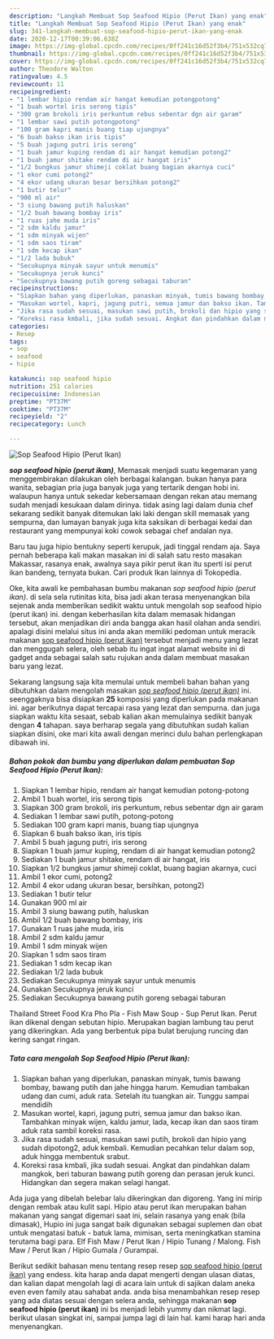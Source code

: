 ```yaml
---
description: "Langkah Membuat Sop Seafood Hipio (Perut Ikan) yang enak"
title: "Langkah Membuat Sop Seafood Hipio (Perut Ikan) yang enak"
slug: 341-langkah-membuat-sop-seafood-hipio-perut-ikan-yang-enak
date: 2020-12-17T00:39:06.638Z
image: https://img-global.cpcdn.com/recipes/0ff241c16d52f3b4/751x532cq70/sop-seafood-hipio-perut-ikan-foto-resep-utama.jpg
thumbnail: https://img-global.cpcdn.com/recipes/0ff241c16d52f3b4/751x532cq70/sop-seafood-hipio-perut-ikan-foto-resep-utama.jpg
cover: https://img-global.cpcdn.com/recipes/0ff241c16d52f3b4/751x532cq70/sop-seafood-hipio-perut-ikan-foto-resep-utama.jpg
author: Theodore Walton
ratingvalue: 4.5
reviewcount: 11
recipeingredient:
- "1 lembar hipio rendam air hangat kemudian potongpotong"
- "1 buah wortel iris serong tipis"
- "300 gram brokoli iris perkuntum rebus sebentar dgn air garam"
- "1 lembar sawi putih potongpotong"
- "100 gram kapri manis buang tiap ujungnya"
- "6 buah bakso ikan iris tipis"
- "5 buah jagung putri iris serong"
- "1 buah jamur kuping rendam di air hangat kemudian potong2"
- "1 buah jamur shitake rendam di air hangat iris"
- "1/2 bungkus jamur shimeji coklat buang bagian akarnya cuci"
- "1 ekor cumi potong2"
- "4 ekor udang ukuran besar bersihkan potong2"
- "1 butir telur"
- "900 ml air"
- "3 siung bawang putih haluskan"
- "1/2 buah bawang bombay iris"
- "1 ruas jahe muda iris"
- "2 sdm kaldu jamur"
- "1 sdm minyak wijen"
- "1 sdm saos tiram"
- "1 sdm kecap ikan"
- "1/2 lada bubuk"
- "Secukupnya minyak sayur untuk menumis"
- "Secukupnya jeruk kunci"
- "Secukupnya bawang putih goreng sebagai taburan"
recipeinstructions:
- "Siapkan bahan yang diperlukan, panaskan minyak, tumis bawang bombay, bawang putih dan jahe hingga harum. Kemudian tambakan udang dan cumi, aduk rata. Setelah itu tuangkan air. Tunggu sampai mendidih"
- "Masukan wortel, kapri, jagung putri, semua jamur dan bakso ikan. Tambahkan minyak wijen, kaldu jamur, lada, kecap ikan dan saos tiram aduk rata sambil koreksi rasa."
- "Jika rasa sudah sesuai, masukan sawi putih, brokoli dan hipio yang sudah dipotong2, aduk kembali. Kemudian pecahkan telur dalam sop, aduk hingga membentuk srabut."
- "Koreksi rasa kmbali, jika sudah sesuai. Angkat dan pindahkan dalam mangkok, beri taburan bawang putih goreng dan perasan jeruk kunci. Hidangkan dan segera makan selagi hangat."
categories:
- Resep
tags:
- sop
- seafood
- hipio

katakunci: sop seafood hipio 
nutrition: 251 calories
recipecuisine: Indonesian
preptime: "PT37M"
cooktime: "PT37M"
recipeyield: "2"
recipecategory: Lunch

---
```



![Sop Seafood Hipio (Perut Ikan)](https://img-global.cpcdn.com/recipes/0ff241c16d52f3b4/751x532cq70/sop-seafood-hipio-perut-ikan-foto-resep-utama.jpg)

<b><i>sop seafood hipio (perut ikan)</i></b>, Memasak menjadi suatu kegemaran yang menggembirakan dilakukan oleh berbagai kalangan. bukan hanya para wanita, sebagian pria juga banyak juga yang tertarik dengan hobi ini. walaupun hanya untuk sekedar kebersamaan dengan rekan atau memang sudah menjadi kesukaan dalam dirinya. tidak asing lagi dalam dunia chef sekarang sedikit banyak ditemukan laki laki dengan skill memasak yang sempurna, dan lumayan banyak juga kita saksikan di berbagai kedai dan restaurant yang mempunyai koki cowok sebagai chef andalan nya.

Baru tau juga hipio bentukny seperti kerupuk, jadi tinggal rendam aja. Saya pernah beberapa kali makan masakan ini di salah satu resto masakan Makassar, rasanya enak, awalnya saya pikir perut ikan itu sperti isi perut ikan bandeng, ternyata bukan. Cari produk Ikan lainnya di Tokopedia.

Oke, kita awali ke pembahasan bumbu makanan <i>sop seafood hipio (perut ikan)</i>. di sela sela rutinitas kita, bisa jadi akan terasa menyenangkan bila sejenak anda memberikan sedikit waktu untuk mengolah sop seafood hipio (perut ikan) ini. dengan keberhasilan kita dalam memasak hidangan tersebut, akan menjadikan diri anda bangga akan hasil olahan anda sendiri. apalagi disini melalui situs ini anda akan memiliki pedoman untuk meracik makanan <u>sop seafood hipio (perut ikan)</u> tersebut menjadi menu yang lezat dan menggugah selera, oleh sebab itu ingat ingat alamat website ini di gadget anda sebagai salah satu rujukan anda dalam membuat masakan baru yang lezat.


Sekarang langsung saja kita memulai untuk membeli bahan bahan yang dibutuhkan dalam mengolah masakan <u><i>sop seafood hipio (perut ikan)</i></u> ini. seenggaknya bisa disiapkan <b>25</b> komposisi yang diperlukan pada makanan ini. agar berikutnya dapat tercapai rasa yang lezat dan sempurna. dan juga siapkan waktu kita sesaat, sebab kalian akan memulainya sedikit banyak dengan <b>4</b> tahapan. saya berharap segala yang dibutuhkan sudah kalian siapkan disini, oke mari kita awali dengan merinci dulu bahan perlengkapan dibawah ini.

<!--inarticleads1-->

##### Bahan pokok dan bumbu yang diperlukan dalam pembuatan Sop Seafood Hipio (Perut Ikan):

1. Siapkan 1 lembar hipio, rendam air hangat kemudian potong-potong
1. Ambil 1 buah wortel, iris serong tipis
1. Siapkan 300 gram brokoli, iris perkuntum, rebus sebentar dgn air garam
1. Sediakan 1 lembar sawi putih, potong-potong
1. Sediakan 100 gram kapri manis, buang tiap ujungnya
1. Siapkan 6 buah bakso ikan, iris tipis
1. Ambil 5 buah jagung putri, iris serong
1. Siapkan 1 buah jamur kuping, rendam di air hangat kemudian potong2
1. Sediakan 1 buah jamur shitake, rendam di air hangat, iris
1. Siapkan 1/2 bungkus jamur shimeji coklat, buang bagian akarnya, cuci
1. Ambil 1 ekor cumi, potong2
1. Ambil 4 ekor udang ukuran besar, bersihkan, potong2)
1. Sediakan 1 butir telur
1. Gunakan 900 ml air
1. Ambil 3 siung bawang putih, haluskan
1. Ambil 1/2 buah bawang bombay, iris
1. Gunakan 1 ruas jahe muda, iris
1. Ambil 2 sdm kaldu jamur
1. Ambil 1 sdm minyak wijen
1. Siapkan 1 sdm saos tiram
1. Sediakan 1 sdm kecap ikan
1. Sediakan 1/2 lada bubuk
1. Sediakan Secukupnya minyak sayur untuk menumis
1. Gunakan Secukupnya jeruk kunci
1. Sediakan Secukupnya bawang putih goreng sebagai taburan


Thailand Street Food Kra Pho Pla - Fish Maw Soup - Sup Perut Ikan. Perut ikan dikenal dengan sebutan hipio. Merupakan bagian lambung tau perut yang dikeringkan. Ada yang berbentuk pipa bulat berujung runcing dan kering sangat ringan. 

<!--inarticleads2-->

##### Tata cara mengolah Sop Seafood Hipio (Perut Ikan):

1. Siapkan bahan yang diperlukan, panaskan minyak, tumis bawang bombay, bawang putih dan jahe hingga harum. Kemudian tambakan udang dan cumi, aduk rata. Setelah itu tuangkan air. Tunggu sampai mendidih
1. Masukan wortel, kapri, jagung putri, semua jamur dan bakso ikan. Tambahkan minyak wijen, kaldu jamur, lada, kecap ikan dan saos tiram aduk rata sambil koreksi rasa.
1. Jika rasa sudah sesuai, masukan sawi putih, brokoli dan hipio yang sudah dipotong2, aduk kembali. Kemudian pecahkan telur dalam sop, aduk hingga membentuk srabut.
1. Koreksi rasa kmbali, jika sudah sesuai. Angkat dan pindahkan dalam mangkok, beri taburan bawang putih goreng dan perasan jeruk kunci. Hidangkan dan segera makan selagi hangat.


Ada juga yang dibelah belebar lalu dikeringkan dan digoreng. Yang ini mirip dengan rembak atau kulit sapi. Hipio atau perut ikan merupakan bahan makanan yang sangat digemari saat ini, selain rasanya yang enak (bila dimasak), Hupio ini juga sangat baik digunakan sebagai suplemen dan obat untuk mengatasi batuk - batuk lama, mimisan, serta meningkatkan stamina terutama bagi para. Elf Fish Maw / Perut Ikan / Hipio Tunang / Malong. Fish Maw / Perut Ikan / Hipio Gumala / Gurampai. 

Berikut sedikit bahasan menu tentang resep resep <u>sop seafood hipio (perut ikan)</u> yang endess. kita harap anda dapat mengerti dengan ulasan diatas, dan kalian dapat mengolah lagi di acara lain untuk di sajikan dalam aneka even even family atau sahabat anda. anda bisa menambahkan resep resep yang ada diatas sesuai dengan selera anda, sehingga makanan <b>sop seafood hipio (perut ikan)</b> ini bs menjadi lebih yummy dan nikmat lagi. berikut ulasan singkat ini, sampai jumpa lagi di lain hal. kami harap hari anda menyenangkan.
